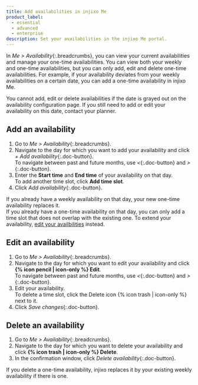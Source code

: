 ```yaml
---
title: Add availabilities in injixo Me
product_label:
  - essential
  - advanced
  - enterprise
description: Set your availabilities in the injixo Me portal.
---
```


In _Me > Availability_{:.breadcrumbs}, you can view your current availabilities and manage your one-time availabilities. You can view both your weekly and one-time availabilities, but you can only add, edit and delete one-time availabilities. For example, if your availability deviates from your weekly availabilities on a certain date, you can add a one-time availability in injixo Me.

You cannot add, edit or delete availabilities if the date is grayed out on the availability configuration page. If you still need to add or edit your availability on this date, contact your planner.

## Add an availability

1. Go to _Me > Availability_{:.breadcrumbs}.
2. Navigate to the day for which you want to add your availability and click _+ Add availability_{:.doc-button}.<br>To navigate between past and future months, use _<_{:.doc-button} and _>_{:.doc-button}.
3. Enter the **Start time** and **End time** of your availability on that day.<br>To add another time slot, click **Add time slot**.
4. Click _Add availability_{:.doc-button}.

If you already have a weekly availability on that day, your new one-time availability replaces it.<br>If you already have a one-time availability on that day, you can only add a time slot that does not overlap with the existing one. To extend your availability, [edit your availbilities](#edit-an-availability) instead.

## Edit an availability

1. Go to _Me > Availability_{:.breadcrumbs}.
2. Navigate to the day for which you want to edit your availability and click **{% icon pencil | icon-only %} Edit**.<br>To navigate between past and future months, use _<_{:.doc-button} and _>_{:.doc-button}.
3. Edit your availability.<br>To delete a time slot, click the Delete icon {% icon trash | icon-only %} next to it.
4. Click _Save changes_{:.doc-button}.

## Delete an availability

1. Go to _Me > Availability_{:.breadcrumbs}.
2. Navigate to the day for which you want to delete your availability and click **{% icon trash | icon-only %} Delete**.
3. In the confirmation window, click _Delete availability_{:.doc-button}.

If you delete a one-time availability, injixo replaces it by your existing weekly availability if there is one.
